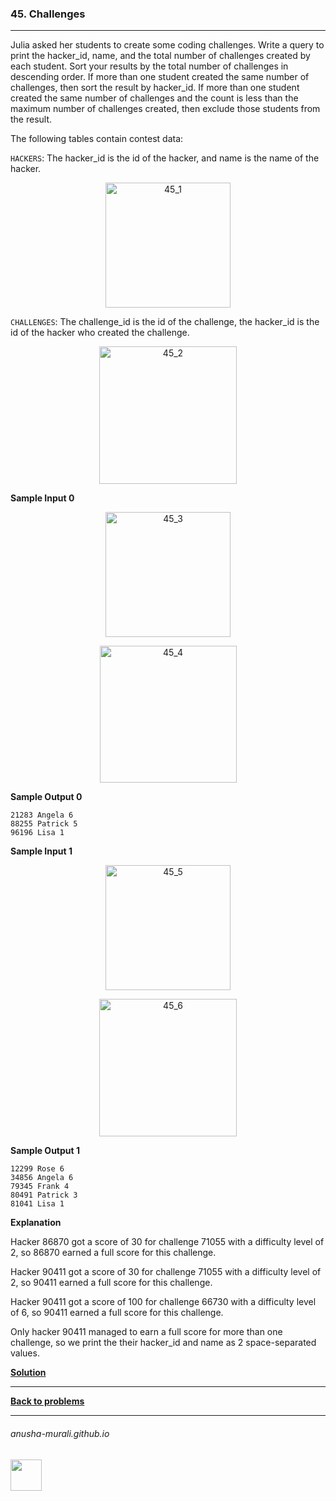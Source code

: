 ### 45. Challenges

---
 Julia asked her students to create some coding challenges. Write a query to print the hacker_id, name, and the total number of challenges created by each student. 
 Sort your results by the total number of challenges in descending order. If more than one student created the same number of challenges, then sort the result by hacker_id. 
 If more than one student created the same number of challenges and the count is less than the maximum number of challenges created, then exclude those students from the result.

 The following tables contain contest data:
 
`HACKERS`: The hacker_id is the id of the hacker, and name is the name of the hacker.

<p align="center"> 
<img width="200" alt="45_1" src="https://github.com/user-attachments/assets/e221a5aa-f3d7-4cb2-a8cc-0bce0d438373" />
</p>


`CHALLENGES`: The challenge_id is the id of the challenge, the hacker_id is the id of the hacker who created the challenge.

<p align="center">
<img width="220" alt="45_2" src="https://github.com/user-attachments/assets/8a18d072-b5b9-49f0-b35c-10105c743997" />
</p>


**Sample Input 0**

<p align="center">
<img width="200" alt="45_3" src="https://github.com/user-attachments/assets/85154847-dcfa-4ca9-948a-ace19f66f8ae" />
</p>

<p align="center">
<img width="219" alt="45_4" src="https://github.com/user-attachments/assets/69d7e183-0883-4ba8-b68e-f5cc97b0f78d" />
</p>

**Sample Output 0**

```
21283 Angela 6
88255 Patrick 5
96196 Lisa 1
```


**Sample Input 1**

<p align="center">
<img width="200" alt="45_5" src="https://github.com/user-attachments/assets/06fde7b8-1396-427f-9b97-25f7d52bab45" />
</p>

<p align="center">
<img width="220" alt="45_6" src="https://github.com/user-attachments/assets/4154cffb-721b-474e-8c3b-699a253043e0" />
</p>

**Sample Output 1**

```
12299 Rose 6
34856 Angela 6
79345 Frank 4
80491 Patrick 3
81041 Lisa 1
```




**Explanation**

Hacker 86870 got a score of 30 for challenge 71055 with a difficulty level of 2, so 86870 earned a full score for this challenge.

Hacker 90411 got a score of 30 for challenge 71055 with a difficulty level of 2, so 90411 earned a full score for this challenge.

Hacker 90411 got a score of 100 for challenge 66730 with a difficulty level of 6, so 90411 earned a full score for this challenge.

Only hacker 90411 managed to earn a full score for more than one challenge, so we print the their hacker_id and name as 2 space-separated values.

**[Solution](./s44.md)**

---

**[Back to problems](./problems.md)**

* * *
###### anusha-murali.github.io

<img src="https://github.com/anusha-murali/anusha-murali.github.io/assets/111596338/639243aa-2857-4595-a65a-7852762bb002" width="50" height="50"/>
